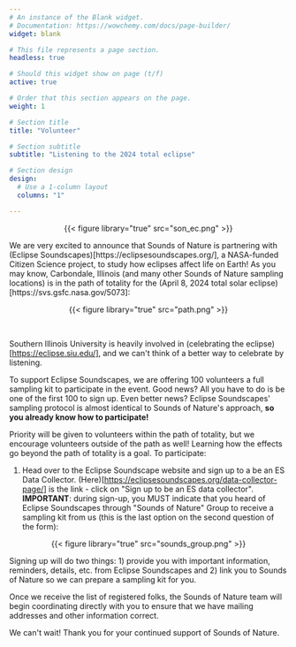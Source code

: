 ```yaml
---
# An instance of the Blank widget.
# Documentation: https://wowchemy.com/docs/page-builder/
widget: blank

# This file represents a page section.
headless: true

# Should this widget show on page (t/f)
active: true

# Order that this section appears on the page.
weight: 1

# Section title
title: "Volunteer"

# Section subtitle
subtitle: "Listening to the 2024 total eclipse"

# Section design
design:
  # Use a 1-column layout
  columns: "1"

---
```

<p style="text-align: center;"> {{< figure library="true" src="son_ec.png" >}} </p>
We are very excited to announce that Sounds of Nature is partnering with (Eclipse Soundscapes)[https://eclipsesoundscapes.org/], a NASA-funded Citizen Science project, to study how eclipses affect life on Earth! As you may know, Carbondale, Illinois (and many other Sounds of Nature sampling locations) is in the path of totality for the (April 8, 2024 total solar eclipse)[https://svs.gsfc.nasa.gov/5073]:
<p style="text-align: center;"> {{< figure library="true" src="path.png" >}} </p>

</br>

Southern Illinois University is heavily involved in (celebrating the eclipse)[https://eclipse.siu.edu/], and we can't think of a better way to celebrate by listening. 

To support Eclipse Soundscapes, we are offering 100 volunteers a full sampling kit to participate in the event. Good news? All you have to do is be one of the first 100 to sign up. Even better news? Eclipse Soundscapes' sampling protocol is almost identical to Sounds of Nature's approach, **so you already know how to participate!**

Priority will be given to volunteers within the path of totality, but we encourage volunteers outside of the path as well! Learning how the effects go beyond the path of totality is a goal. To participate:

1.	Head over to the Eclipse Soundscape website and sign up to a be an ES Data Collector. (Here)[https://eclipsesoundscapes.org/data-collector-page/] is the link - click on "Sign up to be an ES data collector". **IMPORTANT**: during sign-up, you MUST indicate that you heard of Eclipse Soundscapes through "Sounds of Nature" Group to receive a sampling kit from us (this is the last option on the second question of the form):
<p style="text-align: center;"> {{< figure library="true" src="sounds_group.png" >}} </p>

Signing up will do two things: 1) provide you with important information, reminders, details, etc. from Eclipse Soundscapes and 2) link you to Sounds of Nature so we can prepare a sampling kit for you. 


Once we receive the list of registered folks, the Sounds of Nature team will begin coordinating directly with you to ensure that we have mailing addresses and other information correct. 


We can't wait! Thank you for your continued support of Sounds of Nature. 

